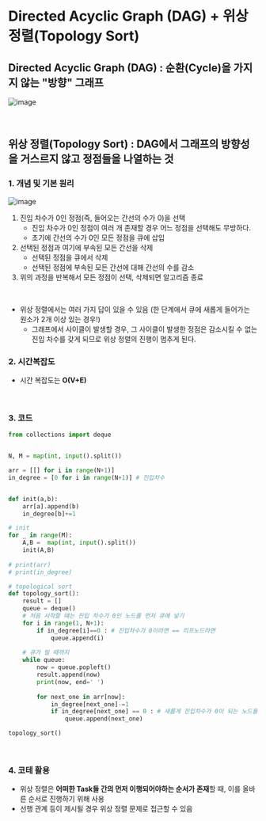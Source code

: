 
# Directed Acyclic Graph (DAG) + 위상 정렬(Topology Sort)

## Directed Acyclic Graph (DAG) : 순환(Cycle)을 가지지 않는 "방향" 그래프

![image](https://github.com/AAISSJ/AlgorithmStudy/assets/76966915/b0362f2d-996e-4f9f-991f-c18979640b56)

<br>

## 위상 정렬(Topology Sort) : DAG에서 그래프의 방향성을 거스르지 않고 정점들을 나열하는 것

### 1. 개념 및 기본 원리 
![image](https://github.com/AAISSJ/AlgorithmStudy/assets/76966915/eb1d6c91-9835-43f3-8247-f76e3bbe212b)

1. 진입 차수가 0인 정점(즉, 들어오는 간선의 수가 0)을 선택
    - 진입 차수가 0인 정점이 여러 개 존재할 경우 어느 정점을 선택해도 무방하다.
    - 초기에 간선의 수가 0인 모든 정점을 큐에 삽입
2. 선택된 정점과 여기에 부속된 모든 간선을 삭제
    - 선택된 정점을 큐에서 삭제
    - 선택된 정점에 부속된 모든 간선에 대해 간선의 수를 감소
3. 위의 과정을 반복해서 모든 정점이 선택, 삭제되면 알고리즘 종료

<br>
  
- 위상 정렬에서는 여러 가지 답이 있을 수 있음 (한 단계에서 큐에 새롭게 들어가는 원소가 2개 이상 있는 경우!)
  - 그래프에서 사이클이 발생할 경우, 그 사이클이 발생한 정점은 감소시킬 수 없는 진입 차수를 갖게 되므로 위상 정렬의 진행이 멈추게 된다.
 
### 2. 시간복잡도
- 시간 복잡도는 **O(V+E)**

<br>

### 3. 코드 
``` python
from collections import deque 


N, M = map(int, input().split())

arr = [[] for i in range(N+1)]
in_degree = [0 for i in range(N+1)] # 진입차수


def init(a,b):
    arr[a].append(b)
    in_degree[b]+=1

# init
for _ in range(M):
    A,B =  map(int, input().split())
    init(A,B)
    
# print(arr)
# print(in_degree)

# topological sort
def topology_sort():
    result = [] 
    queue = deque()
    # 처음 시작할 떄는 진입 차수가 0인 노드를 먼저 큐에 넣기 
    for i in range(1, N+1):
        if in_degree[i]==0 : # 진입차수가 0이라면 == 리프노드라면 
            queue.append(i)
    
    # 큐가 빌 때까지 
    while queue:
        now = queue.popleft()
        result.append(now)
        print(now, end=' ')
        
        for next_one in arr[now]:
            in_degree[next_one]-=1
            if in_degree[next_one] == 0 : # 새롭게 진입차수가 0이 되는 노드들을 삽입
                queue.append(next_one)

topology_sort()

```


<br>
  
### 4. **코테 활용**
  - 위상 정렬은 **어떠한 Task들 간의 먼저 이행되어야하는 순서가 존재**할 때, 이를 올바른 순서로 진행하기 위해 사용
  - 선행 관계 등이 제시될 경우 위상 정렬 문제로 접근할 수 있음

